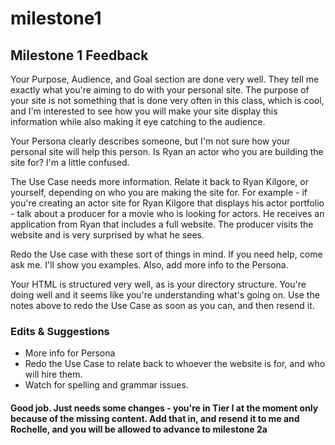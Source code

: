 # milestone1


## Milestone 1 Feedback
Your Purpose, Audience, and Goal section are done very well. They tell me exactly what you're aiming to do with your personal site. The purpose of your site is not something that is done very often in this class, which is cool, and I'm interested to see how you will make your site display this information while also making it eye catching to the audience.


Your Persona clearly describes someone, but I'm not sure how your personal site will help this person. Is Ryan an actor who you are building the site for? I'm a little confused.

The Use Case needs more information. Relate it back to Ryan Kilgore, or yourself, depending on who you are making the site for. For example - if you're creating an actor site for Ryan Kilgore that displays his actor portfolio - talk about a producer for a movie who is looking for actors. He receives an application from Ryan that includes a full website. The producer visits the website and is very surprised by what he sees.

Redo the Use case with these sort of things in mind. If you need help, come ask me. I'll show you examples. Also, add more info to the Persona.



Your HTML is structured very well, as is your directory structure. You're doing well and it seems like you're understanding what's going on. Use the notes above to redo the Use Case as soon as you can, and then resend it.


### Edits &amp; Suggestions
- More info for Persona
- Redo the Use Case to relate back to whoever the website is for, and who will hire them.
- Watch for spelling and grammar issues.



#### Good job. Just needs some changes - you're in Tier I at the moment only because of the missing content. Add that in, and resend it to me and Rochelle, and you will be allowed to advance to milestone 2a
